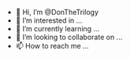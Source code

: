 - 👋 Hi, I’m @DonTheTrilogy
- 👀 I’m interested in ...
- 🌱 I’m currently learning ...
- 💞️ I’m looking to collaborate on ...
- 📫 How to reach me ...

<!---
DonTheTrilogy/DonTheTrilogy is a ✨ special ✨ repository because its `README.md` (this file) appears on your GitHub profile.
You can click the Preview link to take a look at your changes.
--->
